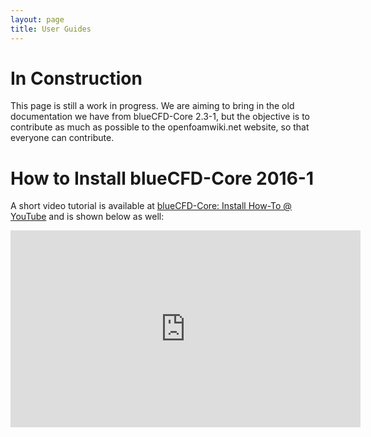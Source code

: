 ```yaml
---
layout: page
title: User Guides
---
```


# In Construction

This page is still a work in progress. We are aiming to bring in the old
documentation we have from blueCFD-Core 2.3-1, but the objective is to contribute
as much as possible to the openfoamwiki.net website, so that everyone can
contribute.

# How to Install blueCFD-Core 2016-1

A short video tutorial is available at [blueCFD-Core: Install How-To @ YouTube](https://www.youtube.com/watch?v=nl7er2t-TnU) and is shown below as well:
<iframe width="560" height="315" src="https://www.youtube.com/embed/nl7er2t-TnU" frameborder="0" allowfullscreen></iframe>
